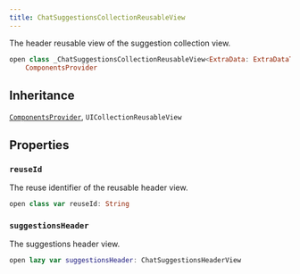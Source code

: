 ```yaml
---
title: ChatSuggestionsCollectionReusableView
---
```


The header reusable view of the suggestion collection view.

``` swift
open class _ChatSuggestionsCollectionReusableView<ExtraData: ExtraDataTypes>: UICollectionReusableView,
    ComponentsProvider 
```

## Inheritance

[`ComponentsProvider`](../../utils/components-provider), `UICollectionReusableView`

## Properties

### `reuseId`

The reuse identifier of the reusable header view.

``` swift
open class var reuseId: String 
```

### `suggestionsHeader`

The suggestions header view.

``` swift
open lazy var suggestionsHeader: ChatSuggestionsHeaderView 
```
